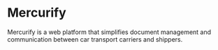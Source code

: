# Mercurify
Mercurify is a web platform that simplifies document management and communication between car transport carriers and shippers.

